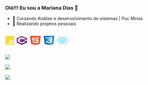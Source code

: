 ### Olá!!! Eu sou a Mariana Dias 👋




- 🔭 Cursando Análise e desenvolvimento de sistemas | Puc Minas
- 🌱 Realizando projetos pessoais 

 <div style="display: inline_block"><br>
   
 <img align="center" alt="Mariana-Js" height="30" width="30" src="https://raw.githubusercontent.com/devicons/devicon/master/icons/javascript/javascript-plain.svg"> 
  <img align="center" alt="Mariana-Csharp" height="30" width="40" src="https://raw.githubusercontent.com/devicons/devicon/master/icons/csharp/csharp-original.svg">
  <img align="center" alt="Mariana-HTML" height="30" width="40" src="https://raw.githubusercontent.com/devicons/devicon/master/icons/html5/html5-original.svg">
  <img align="center" alt="Mariana-CSS" height="30" width="40" src="https://raw.githubusercontent.com/devicons/devicon/master/icons/css3/css3-original.svg">
    <img align="center" alt="Mariana-REACT" height="30" width="40" src="https://raw.githubusercontent.com/devicons/devicon/master/icons/react/react-original.svg">
  </div>

  <div style="display: inline"> <br> 
  
  <a  href="https://instagram.com/mariana_dias503" target="_blank"><img width="110" src="https://img.shields.io/badge/-Instagram-%23E4405F?style=for-the-badge&logo=instagram&logoColor=white" target="_blank"></a>

  <a    href = "mailto:marianamkt6@gmail.com"><img width="80" src="https://img.shields.io/badge/-Gmail-%23333?style=for-the-badge&logo=gmail&logoColor=white" target="_blank"></a>

  <a href="https://www.linkedin.com/in/mariana-d-337610217" target="_blank"><img width="110" src="https://img.shields.io/badge/-LinkedIn-%230077B5?style=for-the-badge&logo=linkedin&logoColor=white" target="_blank"></a> 
  
</div>

          
          
 
          

          
          
          
          
